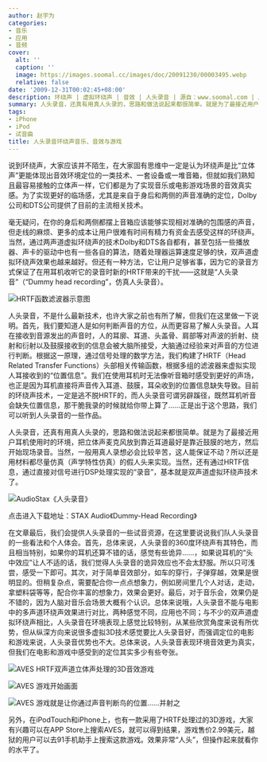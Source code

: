 ```yaml
---
author: 赵宇为
categories:
- 音乐
- 应用
- 音频
cover:
  alt: ''
  caption: ''
  image: https://images.soomal.cc/images/doc/20091230/00003495.webp
  relative: false
date: '2009-12-31T00:02:45+08:00'
description: 环绕声 | 虚拟环绕声 | 音效 | 人头录音 | 源自：www.soomal.com | 版权：原创 |  平均/总评分：09.44/170
summary: 人头录音，还真有用真人头录的，思路和做法说起来都很简单。就是为了最接近用户耳机使用时的环境，把立体声麦克风放到靠近耳道最好是靠近鼓膜的地方，然后开始现场录音，理论上是一种完美的高保真录音方案，可以实现360度环绕声效果。
tags:
- iPhone
- iPod
- 试音曲
title: 人头录音环绕声音乐、音效与游戏
---
```


说到环绕声，大家应该并不陌生，在大家固有思维中一定是认为环绕声是比“立体声”更能体现出音效环境定位的一类技术、一套设备或一堆音箱，但就如我们熟知且最容易接触的立体声一样，它们都是为了实现音乐或电影游戏场景的音效真实感。为了实现更好的临场感，尤其是来自于身后和两侧的声音准确的定位，Dolby公司和DTS公司提供了目前的主流相关技术。



毫无疑问，在你的身后和两侧都摆上音箱应该能够实现相对准确的包围感的声音，但走线的麻烦、更多的成本让用户很难有时间有精力有资金去感受这样的环绕声。当然，通过两声道虚拟环绕声的技术Dolby和DTS各自都有，甚至包括一些播放器、声卡的驱动中也有一些各自的算法，随着处理器运算速度足够的快，双声道虚拟环绕声效果也越来越好。但还有一种方法，它让用户足够省事，因为它的录音方式保证了在用耳机收听它的录音时新的HRTF带来的干扰――这就是“人头录音”（“Dummy head recording”，仿真人头录音）。



![HRTF函数滤波器示意图](https://images.soomal.cc/images/doc/20091230/00003496.webp)



人头录音，不是什么最新技术，也许大家之前也有所了解，但我们在这里做一下说明。首先，我们要知道人是如何判断声音的方位，从而更容易了解人头录音。人耳在接收到音源发出的声音时，人的耳廓、耳道、头盖骨、肩部等对声波的折射、绕射和衍射以及鼓膜接收到的信息会被大脑所接受，大脑通过经验来对声音的方位进行判断。根据这一原理，通过信号处理的数学方法，我们构建了HRTF（Head Related Transfer Functions）头部相关传输函数，根据多组的滤波器来虚拟实现人耳接收到的“位置信息”。我们在使用耳机时无法像听音箱时感受到更好的声场，也正是因为耳机直接将声音传入耳道、鼓膜，耳朵收到的位置信息缺失导致。目前的环绕声技术，一定是逃不脱HRTF的，而人头录音可谓另辟蹊径，既然耳机听音会缺失位置信息，那干脆我录的时候就给你带上算了……正是出于这个思路，我们可以听到人头录音的一些作品。



人头录音，还真有用真人头录的，思路和做法说起来都很简单。就是为了最接近用户耳机使用时的环境，把立体声麦克风放到靠近耳道最好是靠近鼓膜的地方，然后开始现场录音。当然，一般用真人录想必会比较辛苦，这人能保证不动？所以还是用材料都尽量仿真（声学特性仿真）的假人头来实现。当然，还有通过HRTF信息，通过直接对信号进行DSP处理实现的“录音”，基本就是双声道虚拟环绕声技术了。



![AudioStax《人头录音》](https://images.soomal.cc/images/doc/20091230/00003495.webp)



点击进入下载地址：STAX Audio《Dummy-Head Recording》



在文章最后，我们会提供人头录音的一些试音资源，在这里要说说我们队人头录音的一些看法和个人体会。首先，总体来说，人头录音的360度环绕声有其特色，而且相当特别，如果你的耳机还算不错的话，感觉有些诡异……，如果说耳机的“头中效应”让人不适的话，我们觉得人头录音的诡异效应也不会太舒服。所以只可浅尝，感受一下即可。其次，对于简单音效部分，如车的穿行，子弹穿越，效果是很明显的。但稍复杂点，需要配合你一点点想象力，例如房间里几个人对话，走动，拿塑料袋等等，配合你丰富的想象力，效果会更好。最后，对于音乐会，效果仍是不错的，因为人脑对音乐会场景大概有个认识。总体来说哦，人头录音不能与电影中的多声道环绕声效果进行对比，两种感觉不同，应用也不同；与不少的双声道虚拟环绕声相比，人头录音在环境表现上感觉比较特别，从某些欣赏角度来说有所优势，但从纵深方向来说很多虚拟3D技术感觉要比人头录音好，而强调定位的电影和游戏来说，人头录音优势也不大。总体来说，人头录音表现环境音效更为真实，但我们在电影和游戏中感受到的定位其实多少有些夸张。



![AVES HRTF双声道立体声处理的3D音效游戏](https://images.soomal.cc/images/doc/20091230/00003497.webp)



![AVES 游戏开始画面](https://images.soomal.cc/images/doc/20091230/00003498.webp)



![AVES 游戏就是让你通过声音判断鸟的位置……并射之](https://images.soomal.cc/images/doc/20091230/00003499.webp)



另外，在iPodTouch和iPhone上，也有一款采用了HRTF处理过的3D游戏，大家有兴趣可以在APP Store上搜索AVES，就可以得到结果，游戏售价2.99美元，越狱的用户可以去91手机助手上搜索这款游戏。效果非常“人头”，但操作起来就看你的水平了。